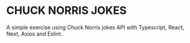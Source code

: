 # CHUCK NORRIS JOKES

A simple exercise using Chuck Norris jokes API with Typescript, React, Next, Axios and Eslint.